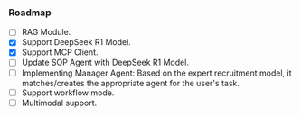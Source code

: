### Roadmap

- [ ] RAG Module.
- [x] Support DeepSeek R1 Model.
- [x] Support MCP Client.
- [ ] Update SOP Agent with DeepSeek R1 Model.
- [ ] Implementing Manager Agent: Based on the expert recruitment model, it matches/creates the appropriate agent for the user's task.
- [ ] Support workflow mode.
- [ ] Multimodal support.